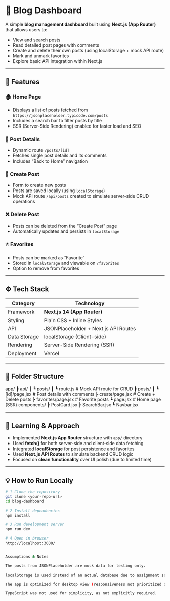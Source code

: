 # 📰 Blog Dashboard

A simple **blog management dashboard** built using **Next.js (App Router)** that allows users to:
- View and search posts
- Read detailed post pages with comments
- Create and delete their own posts (using localStorage + mock API route)
- Mark and unmark favorites
- Explore basic API integration within Next.js

---

## 🚀 Features

### 🏠 Home Page
- Displays a list of posts fetched from `https://jsonplaceholder.typicode.com/posts`
- Includes a search bar to filter posts by title
- SSR (Server-Side Rendering) enabled for faster load and SEO

### 📄 Post Details
- Dynamic route `/posts/[id]`
- Fetches single post details and its comments
- Includes “Back to Home” navigation

### 📝 Create Post
- Form to create new posts
- Posts are saved locally (using `localStorage`)
- Mock API route `/api/posts` created to simulate server-side CRUD operations

### ❌ Delete Post
- Posts can be deleted from the “Create Post” page
- Automatically updates and persists in `localStorage`

### ⭐ Favorites
- Posts can be marked as “Favorite”
- Stored in `localStorage` and viewable on `/favorites`
- Option to remove from favorites

---

## ⚙️ Tech Stack

| Category | Technology |
|-----------|-------------|
| Framework | **Next.js 14 (App Router)** |
| Styling | Plain CSS + Inline Styles |
| API | JSONPlaceholder + Next.js API Routes |
| Data Storage | localStorage (Client-side) |
| Rendering | Server-Side Rendering (SSR) |
| Deployment | Vercel |

---

## 🧩 Folder Structure

app/
┣ api/
┃ ┗ posts/
┃ ┗ route.js # Mock API route for CRUD
┣ posts/
┃ ┗ [id]/page.jsx # Post details with comments
┣ create/page.jsx # Create + Delete posts
┣ favorites/page.jsx # Favorite posts
┗ page.jsx # Home page (SSR)
components/
┣ PostCard.jsx
┣ SearchBar.jsx
┗ Navbar.jsx


---

## 🧠 Learning & Approach

- Implemented **Next.js App Router** structure with `app/` directory  
- Used **fetch()** for both server-side and client-side data fetching  
- Integrated **localStorage** for post persistence and favorites  
- Used **Next.js API Routes** to simulate backend CRUD logic  
- Focused on **clean functionality** over UI polish (due to limited time)

---

## 💡 How to Run Locally

```bash
# 1 Clone the repository
git clone <your-repo-url>
cd blog-dashboard

# 2 Install dependencies
npm install

# 3 Run development server
npm run dev

# 4 Open in browser
http://localhost:3000/


Assumptions & Notes

The posts from JSONPlaceholder are mock data for testing only.

localStorage is used instead of an actual database due to assignment scope.

The app is optimized for desktop view (responsiveness not prioritized due to time constraint).

TypeScript was not used for simplicity, as not explicitly required.